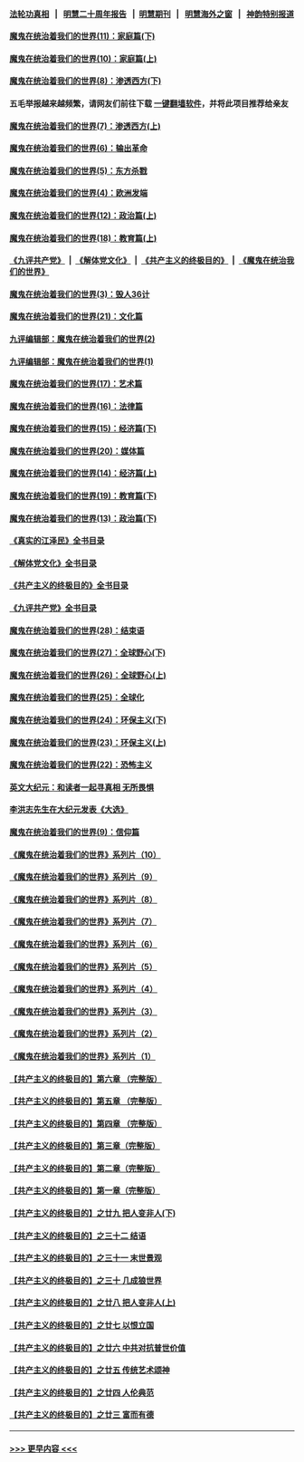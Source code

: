 #### [法轮功真相](https://github.com/gfw-breaker/truth/blob/master/README.md?t=0) &nbsp;&nbsp;|&nbsp;&nbsp; [明慧二十周年报告](https://github.com/gfw-breaker/mh-reports/blob/master/README.md?t=0) &nbsp;&nbsp;|&nbsp;&nbsp;[明慧期刊](https://github.com/gfw-breaker/mh-qikan) &nbsp;&nbsp;|&nbsp;&nbsp; [明慧海外之窗](https://github.com/gfw-breaker/mh-news/blob/master/README.md?t=0) &nbsp;&nbsp;|&nbsp;&nbsp; [神韵特别报道](https://github.com/gfw-breaker/mh-news/blob/master/shenyun.md?t=0)
#### [魔鬼在统治着我们的世界(11)：家庭篇(下)](../pages/nsc422/n10440961.md?t=11220201) 
#### [魔鬼在统治着我们的世界(10)：家庭篇(上)](../pages/nsc422/n10435448.md?t=11220201) 
#### [魔鬼在统治着我们的世界(8)：渗透西方(下)](../pages/nsc422/n10429603.md?t=11220201) 
#### 五毛举报越来越频繁，请网友们前往下载 [一键翻墙软件](https://github.com/gfw-breaker/ssr-accounts)，并将此项目推荐给亲友
#### [魔鬼在统治着我们的世界(7)：渗透西方(上)](../pages/nsc422/n10426013.md?t=11220201) 
#### [魔鬼在统治着我们的世界(6)：输出革命](../pages/nsc422/n10421536.md?t=11220201) 
#### [魔鬼在统治着我们的世界(5)：东方杀戮](../pages/nsc422/n10417707.md?t=11220201) 
#### [魔鬼在统治着我们的世界(4)：欧洲发端](../pages/nsc422/n10414890.md?t=11220201) 
#### [魔鬼在统治着我们的世界(12)：政治篇(上)](../pages/nsc422/n10444576.md?t=11220201) 
#### [魔鬼在统治着我们的世界(18)：教育篇(上)](../pages/nsc422/n10526970.md?t=11220201) 
#### [《九评共产党》](https://github.com/begood0513/9ping.md/blob/master/README.md) &nbsp;|&nbsp; [《解体党文化》](../../../../jtdwh.md/blob/master/README.md)  &nbsp;|&nbsp; [《共产主义的终极目的》](../../../../gczydzjmd.md/blob/master/README.md) &nbsp;|&nbsp; [《魔鬼在统治我们的世界》](../../../../mgztzwmdsj.md/blob/master/README.md) 
#### [魔鬼在统治着我们的世界(3)：毁人36计](../pages/nsc422/n10411583.md?t=11220201) 
#### [魔鬼在统治着我们的世界(21)：文化篇](../pages/nsc422/n10597706.md?t=11220201) 
#### [九评编辑部：魔鬼在统治着我们的世界(2)](../pages/nsc422/n10410036.md?t=11220201) 
#### [九评编辑部：魔鬼在统治着我们的世界(1)](../pages/nsc422/n10406825.md?t=11220201) 
#### [魔鬼在统治着我们的世界(17)：艺术篇](../pages/nsc422/n10499093.md?t=11220201) 
#### [魔鬼在统治着我们的世界(16)：法律篇](../pages/nsc422/n10485969.md?t=11220201) 
#### [魔鬼在统治着我们的世界(15)：经济篇(下)](../pages/nsc422/n10469975.md?t=11220201) 
#### [魔鬼在统治着我们的世界(20)：媒体篇](../pages/nsc422/n10586579.md?t=11220201) 
#### [魔鬼在统治着我们的世界(14)：经济篇(上)](../pages/nsc422/n10457370.md?t=11220201) 
#### [魔鬼在统治着我们的世界(19)：教育篇(下)](../pages/nsc422/n10564808.md?t=11220201) 
#### [魔鬼在统治着我们的世界(13)：政治篇(下)](../pages/nsc422/n10448270.md?t=11220201) 
#### [《真实的江泽民》全书目录](../pages/nsc422/n13721399.md?t=11220201) 
#### [《解体党文化》全书目录](../pages/nsc422/n13721157.md?t=11220201) 
#### [《共产主义的终极目的》全书目录](../pages/nsc422/n13721048.md?t=11220201) 
#### [《九评共产党》全书目录](../pages/nsc422/n13708085.md?t=11220201) 
#### [魔鬼在统治着我们的世界(28)：结束语](../pages/nsc422/n10936246.md?t=11220201) 
#### [魔鬼在统治着我们的世界(27)：全球野心(下)](../pages/nsc422/n10928319.md?t=11220201) 
#### [魔鬼在统治着我们的世界(26)：全球野心(上)](../pages/nsc422/n10900318.md?t=11220201) 
#### [魔鬼在统治着我们的世界(25)：全球化](../pages/nsc422/n10788205.md?t=11220201) 
#### [魔鬼在统治着我们的世界(24)：环保主义(下)](../pages/nsc422/n10695307.md?t=11220201) 
#### [魔鬼在统治着我们的世界(23)：环保主义(上)](../pages/nsc422/n10688613.md?t=11220201) 
#### [魔鬼在统治着我们的世界(22)：恐怖主义](../pages/nsc422/n10614727.md?t=11220201) 
#### [英文大纪元：和读者一起寻真相 无所畏惧](../pages/nsc422/n12542027.md?t=11220201) 
#### [李洪志先生在大纪元发表《大选》](../pages/nsc422/n12534746.md?t=11220201) 
#### [魔鬼在统治着我们的世界(9)：信仰篇](../pages/nsc422/n10432159.md?t=11220201) 
#### [《魔鬼在统治着我们的世界》系列片（10）](../pages/nsc422/n12292670.md?t=11220201) 
#### [《魔鬼在统治着我们的世界》系列片（9）](../pages/nsc422/n12290859.md?t=11220201) 
#### [《魔鬼在统治着我们的世界》系列片（8）](../pages/nsc422/n12287445.md?t=11220201) 
#### [《魔鬼在统治着我们的世界》系列片（7）](../pages/nsc422/n12283425.md?t=11220201) 
#### [《魔鬼在统治着我们的世界》系列片（6）](../pages/nsc422/n12282314.md?t=11220201) 
#### [《魔鬼在统治着我们的世界》系列片（5）](../pages/nsc422/n12281419.md?t=11220201) 
#### [《魔鬼在统治着我们的世界》系列片（4）](../pages/nsc422/n12274024.md?t=11220201) 
#### [《魔鬼在统治着我们的世界》系列片（3）](../pages/nsc422/n12271322.md?t=11220201) 
#### [《魔鬼在统治着我们的世界》系列片（2）](../pages/nsc422/n12269049.md?t=11220201) 
#### [《魔鬼在统治着我们的世界》系列片（1）](../pages/nsc422/n12267575.md?t=11220201) 
#### [【共产主义的终极目的】第六章 （完整版）](../pages/nsc422/n11428913.md?t=11220201) 
#### [【共产主义的终极目的】第五章 （完整版）](../pages/nsc422/n11428912.md?t=11220201) 
#### [【共产主义的终极目的】第四章 （完整版）](../pages/nsc422/n11428907.md?t=11220201) 
#### [【共产主义的终极目的】第三章（完整版）](../pages/nsc422/n11428848.md?t=11220201) 
#### [【共产主义的终极目的】第二章（完整版）](../pages/nsc422/n11428831.md?t=11220201) 
#### [【共产主义的终极目的】第一章（完整版）](../pages/nsc422/n11417651.md?t=11220201) 
#### [【共产主义的终极目的】之廿九 把人变非人(下)](../pages/nsc422/n11344140.md?t=11220201) 
#### [【共产主义的终极目的】之三十二 结语](../pages/nsc422/n11360535.md?t=11220201) 
#### [【共产主义的终极目的】之三十一 末世景观](../pages/nsc422/n11351129.md?t=11220201) 
#### [【共产主义的终极目的】之三十 几成狼世界](../pages/nsc422/n11348280.md?t=11220201) 
#### [【共产主义的终极目的】之廿八 把人变非人(上)](../pages/nsc422/n11340492.md?t=11220201) 
#### [【共产主义的终极目的】之廿七 以恨立国](../pages/nsc422/n11336944.md?t=11220201) 
#### [【共产主义的终极目的】之廿六 中共对抗普世价值](../pages/nsc422/n11324785.md?t=11220201) 
#### [【共产主义的终极目的】之廿五 传统艺术颂神](../pages/nsc422/n11296396.md?t=11220201) 
#### [【共产主义的终极目的】之廿四 人伦典范](../pages/nsc422/n11296397.md?t=11220201) 
#### [【共产主义的终极目的】之廿三 富而有德](../pages/nsc422/n11283598.md?t=11220201) 

----
#### [ >>> 更早内容 <<< ](../indexes/nsc422-earlier.md)
